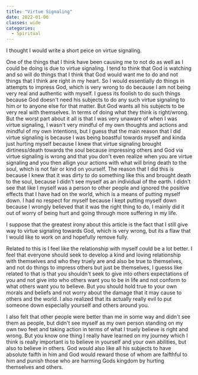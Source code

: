 ```yaml
---
title: "Virtue Signaling"
date: 2022-01-06
classes: wide
categories:
  - Spiritual 
---
```


I thought I would write a short peice on virtue signaling.

One of the things that I think have been causing me to not do as well as I could be doing is due to virtue signaling. I tend to think that God is watching and so will do things that I think that God would want me to do and not things that I think are right in my heart. So I would essentially do things in attempts to impress God, which is very wrong to do because I am not being very real and authentic with myself. I guess its foolish to do such things because God doesn't need his subjects to do any such virtue signaling to him or to anyone else for that matter. But God wants all his subjects to be very real with themselves. In terms of doing what they think is right/wrong. But the worst part about it all is that I was very unaware of when I was virtue signaling, I wasn't very mindful of my own thoughts and actions and mindful of my own intentions, but I guess that the main reason that I did virtue signaling is because I was being boastful towards myself and kinda just hurting myself because I knew that virtue signaling brought dirtiness/death towards the soul because impressing others and God via virtue signaling is wrong and that you don't even realize when you are virtue signaling and you then allign your actions with what will bring death to the soul, which is not fair or kind on yourself. The reason that I did this is because I knew that it was dirty to do something like this and brought death to the soul, because I didn't see myself as an individual of the earth. I didn't see that like I myself was a person to other people and ignored the positive effects that I have had on the world, which is a means of putting myself down. I had no respect for myself because I kept putting myself down because I wrongly believed that it was the right thing to do, I mainly did it out of worry of being hurt and going through more suffering in my life.

I suppose that the greatest irony about this article is the fact that I still give way to virtue signaling towards God, which is very wrong, but its a flaw that I would like to work on and hopefully remove fully. 

Related to this is I feel like the relationship with myself could be a lot better. I feel that everyone should seek to develop a kind and loving relationship with themselves and who they truely are and also be true to themselves, and not do things to impress others but just be themselves, I guesss like related to that is that you shouldn't seek to give into others expectations of you and not give into who others want you to be in life and not conform to what others want you to believe. But you should hold true to your own morals and beliefs and not worry about the damage that it may cause to others and the world. I also realized that its actually really evil to put someone down especially yourself and others around you. 

I also felt that other people were better than me in some way and didn't see them as people, but didn't see myself as my own person standing on my own two feet and taking action in terms of what I truely believe is right and wrong. But you know one thing I really have learned on my journey which I think is really important is to believe in yourself and your own abilities, but also to believe in others. 
God would also like all his subjects to have absolute faifth in him and God would reward those of whom are faifthful to him and punish those who are harming Gods kingdom by hurting themselves and others.
